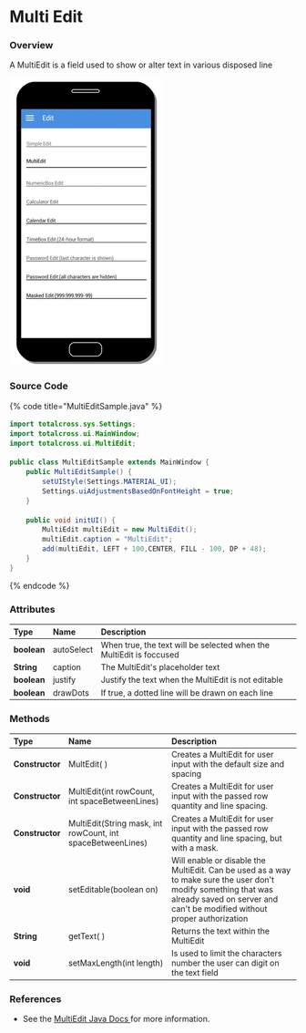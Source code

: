 # Multi Edit

### Overview

A MultiEdit is a field used to show or alter text in various disposed line

![](../../.gitbook/assets/multiedit-sample.gif)

### Source Code

{% code title="MultiEditSample.java" %}
```java
import totalcross.sys.Settings;
import totalcross.ui.MainWindow;
import totalcross.ui.MultiEdit;

public class MultiEditSample extends MainWindow {
	public MultiEditSample() {
		setUIStyle(Settings.MATERIAL_UI);
		Settings.uiAdjustmentsBasedOnFontHeight = true;
	}

	public void initUI() {
		MultiEdit multiEdit = new MultiEdit();
		multiEdit.caption = "MultiEdit";
		add(multiEdit, LEFT + 100,CENTER, FILL - 100, DP + 48);
	}
}
```
{% endcode %}

### Attributes

| Type | Name | Description |
| :--- | :--- | :--- |
| **boolean** | autoSelect | When true, the text will be selected when the MultiEdit is foccused |
| **String** | caption | The MultiEdit's placeholder text |
| **boolean** | justify | Justify the text when the MultiEdit is not editable |
| **boolean** | drawDots | If true, a dotted line will be drawn on each line |

### Methods

| Type | Name | Description |
| :--- | :--- | :--- |
| **Constructor** | MultEdit\( \) | Creates a MultiEdit for user input with the default size and spacing |
| **Constructor** | MultiEdit\(int rowCount, int spaceBetweenLines\) | Creates a MultiEdit for user input with the passed row quantity and line spacing. |
| **Constructor** | MultiEdit\(String mask, int rowCount, int spaceBetweenLines\) | Creates a MultiEdit for user input with the passed row quantity and line spacing, but with a mask. |
| **void** | setEditable\(boolean on\) | Will enable or disable the MultiEdit. Can be used as a way to make sure the user don't modify something that was already saved on server and can't be modified without proper authorization |
| **String** | getText\( \) | Returns the text within the MultiEdit |
| **void** | setMaxLength\(int length\) | Is used to limit the characters number the user can digit on the text field |

### **References**

* See the [MultiEdit Java Docs ](https://rs.totalcross.com/doc/totalcross/ui/MultiEdit.html)for more information.

